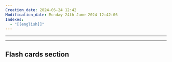 ```yaml
---
Creation_date: 2024-06-24 12:42
Modification_date: Monday 24th June 2024 12:42:06
Indexes:
  - "[[english]]"
---
```



----
























---
## Flash cards section
